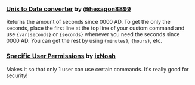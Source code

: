 
### [Unix to Date converter](https://github.com/toxicscientist/Better-Robotop/blob/Canary/tools/SecondsSince0000AD.yaml) by [@hexagon8899](https://github.com/hexagon8899)

Returns the amount of seconds since 0000 AD.
To get the only the seconds, place the first line at the top line of your custom command and use `{var|seconds}` or `{seconds}` whenever you need the seconds since 0000 AD.
You can get the rest by using `{minutes}`, `{hours}`, etc.

### [Specific User Permissions](https://github.com/toxicscientist/Better-Robotop/blob/Canary/tools/Specific%20User%20Permissions.yaml) by [ixNoah](https://www.reddit.com/u/ixNoah)

Makes it so that only 1 user can use certain commands. It's really good for security!
